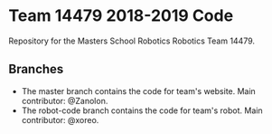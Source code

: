 # Team 14479 2018-2019 Code
Repository for the Masters School Robotics Robotics Team 14479.
## Branches
* The master branch contains the code for team's website. Main contributor: @Zanolon.
* The robot-code branch contains the code for team's robot. Main contributor: @xoreo.
